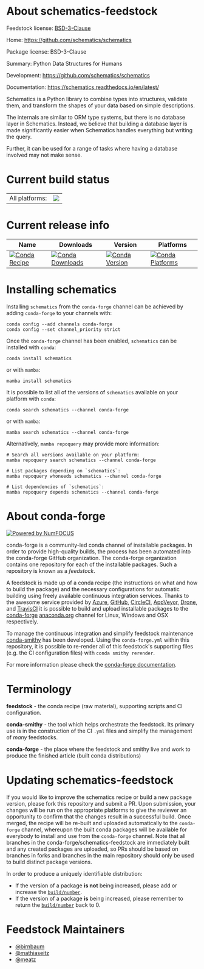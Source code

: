 About schematics-feedstock
==========================

Feedstock license: [BSD-3-Clause](https://github.com/conda-forge/schematics-feedstock/blob/main/LICENSE.txt)

Home: https://github.com/schematics/schematics

Package license: BSD-3-Clause

Summary: Python Data Structures for Humans

Development: https://github.com/schematics/schematics

Documentation: https://schematics.readthedocs.io/en/latest/

Schematics is a Python library to combine types into structures, validate them, and transform the shapes of your data based on simple descriptions.

The internals are similar to ORM type systems, but there is no database layer in Schematics. Instead, we believe that building a database layer is made significantly easier when Schematics handles everything but writing the query.

Further, it can be used for a range of tasks where having a database involved may not make sense.


Current build status
====================


<table><tr><td>All platforms:</td>
    <td>
      <a href="https://dev.azure.com/conda-forge/feedstock-builds/_build/latest?definitionId=7136&branchName=main">
        <img src="https://dev.azure.com/conda-forge/feedstock-builds/_apis/build/status/schematics-feedstock?branchName=main">
      </a>
    </td>
  </tr>
</table>

Current release info
====================

| Name | Downloads | Version | Platforms |
| --- | --- | --- | --- |
| [![Conda Recipe](https://img.shields.io/badge/recipe-schematics-green.svg)](https://anaconda.org/conda-forge/schematics) | [![Conda Downloads](https://img.shields.io/conda/dn/conda-forge/schematics.svg)](https://anaconda.org/conda-forge/schematics) | [![Conda Version](https://img.shields.io/conda/vn/conda-forge/schematics.svg)](https://anaconda.org/conda-forge/schematics) | [![Conda Platforms](https://img.shields.io/conda/pn/conda-forge/schematics.svg)](https://anaconda.org/conda-forge/schematics) |

Installing schematics
=====================

Installing `schematics` from the `conda-forge` channel can be achieved by adding `conda-forge` to your channels with:

```
conda config --add channels conda-forge
conda config --set channel_priority strict
```

Once the `conda-forge` channel has been enabled, `schematics` can be installed with `conda`:

```
conda install schematics
```

or with `mamba`:

```
mamba install schematics
```

It is possible to list all of the versions of `schematics` available on your platform with `conda`:

```
conda search schematics --channel conda-forge
```

or with `mamba`:

```
mamba search schematics --channel conda-forge
```

Alternatively, `mamba repoquery` may provide more information:

```
# Search all versions available on your platform:
mamba repoquery search schematics --channel conda-forge

# List packages depending on `schematics`:
mamba repoquery whoneeds schematics --channel conda-forge

# List dependencies of `schematics`:
mamba repoquery depends schematics --channel conda-forge
```


About conda-forge
=================

[![Powered by
NumFOCUS](https://img.shields.io/badge/powered%20by-NumFOCUS-orange.svg?style=flat&colorA=E1523D&colorB=007D8A)](https://numfocus.org)

conda-forge is a community-led conda channel of installable packages.
In order to provide high-quality builds, the process has been automated into the
conda-forge GitHub organization. The conda-forge organization contains one repository
for each of the installable packages. Such a repository is known as a *feedstock*.

A feedstock is made up of a conda recipe (the instructions on what and how to build
the package) and the necessary configurations for automatic building using freely
available continuous integration services. Thanks to the awesome service provided by
[Azure](https://azure.microsoft.com/en-us/services/devops/), [GitHub](https://github.com/),
[CircleCI](https://circleci.com/), [AppVeyor](https://www.appveyor.com/),
[Drone](https://cloud.drone.io/welcome), and [TravisCI](https://travis-ci.com/)
it is possible to build and upload installable packages to the
[conda-forge](https://anaconda.org/conda-forge) [anaconda.org](https://anaconda.org/)
channel for Linux, Windows and OSX respectively.

To manage the continuous integration and simplify feedstock maintenance
[conda-smithy](https://github.com/conda-forge/conda-smithy) has been developed.
Using the ``conda-forge.yml`` within this repository, it is possible to re-render all of
this feedstock's supporting files (e.g. the CI configuration files) with ``conda smithy rerender``.

For more information please check the [conda-forge documentation](https://conda-forge.org/docs/).

Terminology
===========

**feedstock** - the conda recipe (raw material), supporting scripts and CI configuration.

**conda-smithy** - the tool which helps orchestrate the feedstock.
                   Its primary use is in the construction of the CI ``.yml`` files
                   and simplify the management of *many* feedstocks.

**conda-forge** - the place where the feedstock and smithy live and work to
                  produce the finished article (built conda distributions)


Updating schematics-feedstock
=============================

If you would like to improve the schematics recipe or build a new
package version, please fork this repository and submit a PR. Upon submission,
your changes will be run on the appropriate platforms to give the reviewer an
opportunity to confirm that the changes result in a successful build. Once
merged, the recipe will be re-built and uploaded automatically to the
`conda-forge` channel, whereupon the built conda packages will be available for
everybody to install and use from the `conda-forge` channel.
Note that all branches in the conda-forge/schematics-feedstock are
immediately built and any created packages are uploaded, so PRs should be based
on branches in forks and branches in the main repository should only be used to
build distinct package versions.

In order to produce a uniquely identifiable distribution:
 * If the version of a package **is not** being increased, please add or increase
   the [``build/number``](https://docs.conda.io/projects/conda-build/en/latest/resources/define-metadata.html#build-number-and-string).
 * If the version of a package **is** being increased, please remember to return
   the [``build/number``](https://docs.conda.io/projects/conda-build/en/latest/resources/define-metadata.html#build-number-and-string)
   back to 0.

Feedstock Maintainers
=====================

* [@birnbaum](https://github.com/birnbaum/)
* [@mathiaseitz](https://github.com/mathiaseitz/)
* [@meatz](https://github.com/meatz/)

